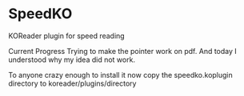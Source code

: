 # SpeedKO
KOReader plugin for speed reading

Current Progress
Trying to make the pointer work on pdf. And today I understood why my idea did not work.

To anyone crazy enough to install it now
copy the speedko.koplugin directory to koreader/plugins/directory


